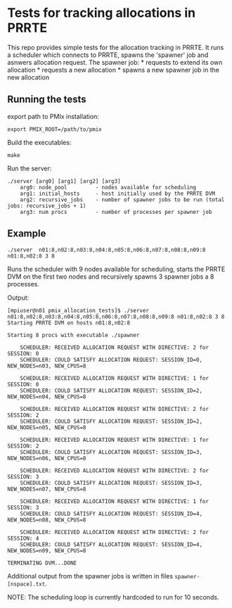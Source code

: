# Tests for tracking allocations in PRRTE
This repo provides simple tests for the allocation tracking in PRRTE.
It runs a scheduler which connects to PRRTE, spawns the 'spawner' job and asnwers allocation request.
The spawner job:
    * requests to extend its own allocation
    * requests a new allocation
    * spawns a new spawner job in the new allocation

## Running the tests
export path to PMIx installation:
```
export PMIX_ROOT=/path/to/pmix
```
Build the executables:
```
make
```
Run the server:
```
./server [arg0] [arg1] [arg2] [arg3]
    arg0: node_pool         - nodes available for scheduling 
    arg1: initial_hosts     - host initially used by the PRRTE DVM 
    arg2: recursive_jobs    - number of spawner jobs to be run (total jobs: recursive_jobs + 1) 
    arg3: num procs         - number of processes per spawner job 
```
## Example
```
./server  n01:8,n02:8,n03:8,n04:8,n05:8,n06:8,n07:8,n08:8,n09:8 n01:8,n02:8 3 8
```
Runs the scheduler with 9 nodes available for scheduling, starts the PRRTE DVM on the first two nodes and recursively spawns 3 spawner jobs a 8 processes.

Output:
```
[mpiuser@n01 pmix_allocation_tests]$ ./server n01:8,n02:8,n03:8,n04:8,n05:8,n06:8,n07:8,n08:8,n09:8 n01:8,n02:8 3 8
Starting PRRTE DVM on hosts n01:8,n02:8

Starting 8 procs with executable ./spawner

    SCHEDULER: RECEIVED ALLOCATION REQUEST WITH DIRECTIVE: 2 for SESSION: 0
    SCHEDULER: COULD SATISFY ALLOCATION REQUEST: SESSION_ID=0, NEW_NODES=n03, NEW_CPUS=8

    SCHEDULER: RECEIVED ALLOCATION REQUEST WITH DIRECTIVE: 1 for SESSION: 0
    SCHEDULER: COULD SATISFY ALLOCATION REQUEST: SESSION_ID=2, NEW_NODES=n04, NEW_CPUS=8

    SCHEDULER: RECEIVED ALLOCATION REQUEST WITH DIRECTIVE: 2 for SESSION: 2
    SCHEDULER: COULD SATISFY ALLOCATION REQUEST: SESSION_ID=2, NEW_NODES=n05, NEW_CPUS=8

    SCHEDULER: RECEIVED ALLOCATION REQUEST WITH DIRECTIVE: 1 for SESSION: 2
    SCHEDULER: COULD SATISFY ALLOCATION REQUEST: SESSION_ID=3, NEW_NODES=n06, NEW_CPUS=8

    SCHEDULER: RECEIVED ALLOCATION REQUEST WITH DIRECTIVE: 2 for SESSION: 3
    SCHEDULER: COULD SATISFY ALLOCATION REQUEST: SESSION_ID=3, NEW_NODES=n07, NEW_CPUS=8

    SCHEDULER: RECEIVED ALLOCATION REQUEST WITH DIRECTIVE: 1 for SESSION: 3
    SCHEDULER: COULD SATISFY ALLOCATION REQUEST: SESSION_ID=4, NEW_NODES=n08, NEW_CPUS=8

    SCHEDULER: RECEIVED ALLOCATION REQUEST WITH DIRECTIVE: 2 for SESSION: 4
    SCHEDULER: COULD SATISFY ALLOCATION REQUEST: SESSION_ID=4, NEW_NODES=n09, NEW_CPUS=8

TERMINATING DVM...DONE
```

Additional output from the spawner jobs is written in files `spawner-[nspace].txt`.

NOTE: The scheduling loop is currently hardcoded to run for 10 seconds.